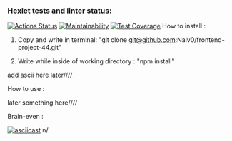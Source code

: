 ### Hexlet tests and linter status:
[![Actions Status](https://github.com/Naiv0/frontend-project-44/workflows/hexlet-check/badge.svg)](https://github.com/Naiv0/frontend-project-44/actions)
[![Maintainability](https://api.codeclimate.com/v1/badges/afef6a41dc4ee99ee9a5/maintainability)](https://codeclimate.com/github/Naiv0/frontend-project-44/maintainability)
[![Test Coverage](https://api.codeclimate.com/v1/badges/afef6a41dc4ee99ee9a5/test_coverage)](https://codeclimate.com/github/Naiv0/frontend-project-44/test_coverage)
How to install :  

1. Copy and write in terminal: "git clone git@github.com:Naiv0/frontend-project-44.git"  

2. Write while inside of working directory : "npm install"  

add ascii here later////  

How to use :  

later something here////  

Brain-even :  

[![asciicast](https://asciinema.org/a/xty6nQXxSywthGdhR70u7OHjJ.svg)](https://asciinema.org/a/xty6nQXxSywthGdhR70u7OHjJ) n/